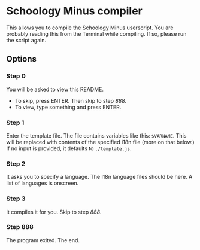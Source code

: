 # Schoology Minus compiler
This allows you to compile the Schoology Minus userscript. You are probably reading this from the Terminal while compiling. If so, please run the script again.
## Options
### Step 0
You will be asked to view this README.
* To skip, press ENTER. Then skip to step *888*.
* To view, type something and press ENTER.
### Step 1
Enter the template file. The file contains variables like this: `$VARNAME`. 
This will be replaced with contents of the specified i18n file (more on that 
below.) If no input is provided, it defaults to `./template.js`.
### Step 2
It asks you to specify a language. The i18n language files should be here. A 
list of languages is onscreen.
### Step 3
It compiles it for you. Skip to step *888*.
### Step 888
The program exited. The end.

